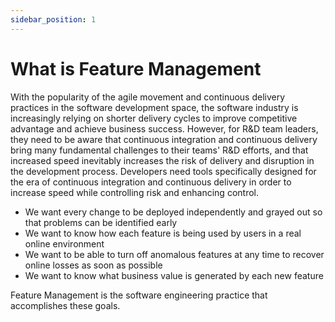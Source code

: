 ```yaml
---
sidebar_position: 1
---
```


#   What is Feature Management

With the popularity of the agile movement and continuous delivery practices in the software development space, the software industry is increasingly relying on shorter delivery cycles to improve competitive advantage and achieve business success. However, for R&D team leaders, they need to be aware that continuous integration and continuous delivery bring many fundamental challenges to their teams' R&D efforts, and that increased speed inevitably increases the risk of delivery and disruption in the development process. Developers need tools specifically designed for the era of continuous integration and continuous delivery in order to increase speed while controlling risk and enhancing control.
  + We want every change to be deployed independently and grayed out so that problems can be identified early
  + We want to know how each feature is being used by users in a real online environment
  + We want to be able to turn off anomalous features at any time to recover online losses as soon as possible
  + We want to know what business value is generated by each new feature


Feature Management is the software engineering practice that accomplishes these goals.
